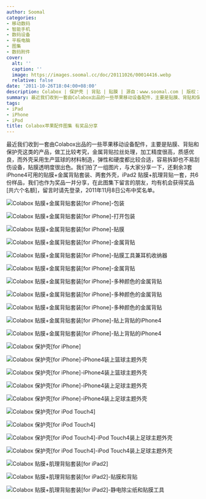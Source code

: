 ```yaml
---
author: Soomal
categories:
- 移动数码
- 智能手机
- 数码设备
- 平板电脑
- 图集
- 数码附件
cover:
  alt: ''
  caption: ''
  image: https://images.soomal.cc/doc/20111026/00014416.webp
  relative: false
date: '2011-10-26T18:04:00+08:00'
description: Colabox | 保护壳 | 背贴 | 贴膜 | 源自：www.soomal.com | 版权：原创 |  平均/总评分：06.67/20
summary: 最近我们收到一套由Colabox出品的一些苹果移动设备配件，主要是贴膜、背贴和保护壳这类的产品，做工比较考究，金属背贴拉丝处理，加工精度很高，质感优良，而外壳采用生产篮球的材料制造，弹性和硬度都比较合适，容易拆卸也不易刮伤设备，贴膜透明度很出色。我们拍了一组图片，与大家分享一下，多余样片作为奖品分享……
tags:
- iPad
- iPhone
- iPod
title: Colabox苹果配件图集 有奖品分享
---
```


最近我们收到一套由Colabox出品的一些苹果移动设备配件，主要是贴膜、背贴和保护壳这类的产品，做工比较考究，金属背贴拉丝处理，加工精度很高，质感优良，而外壳采用生产篮球的材料制造，弹性和硬度都比较合适，容易拆卸也不易刮伤设备，贴膜透明度很出色。我们拍了一组图片，与大家分享一下，还剩余3套iPhone4可用的贴膜+金属背贴套装、两套外壳，iPad2 贴膜+肌理背贴一套，共6份样品，我们也作为奖品一并分享，在此图集下留言的朋友，均有机会获得奖品[共六个名额]，留言时请先登录，2011年11月8日公布中奖名单。



![Colabox 贴膜+金属背贴套装[for iPhone]-包装](https://images.soomal.cc/doc/20111026/00014410.webp)



![Colabox 贴膜+金属背贴套装[for iPhone]-打开包装](https://images.soomal.cc/doc/20111026/00014411.webp)



![Colabox 贴膜+金属背贴套装[for iPhone]-贴膜](https://images.soomal.cc/doc/20111026/00014412.webp)



![Colabox 贴膜+金属背贴套装[for iPhone]-金属背贴](https://images.soomal.cc/doc/20111026/00014413.webp)



![Colabox 贴膜+金属背贴套装[for iPhone]-贴膜工具兼耳机收纳器](https://images.soomal.cc/doc/20111026/00014414.webp)



![Colabox 贴膜+金属背贴套装[for iPhone]-金属背贴](https://images.soomal.cc/doc/20111026/00014415.webp)



![Colabox 贴膜+金属背贴套装[for iPhone]-多种颜色的金属背贴](https://images.soomal.cc/doc/20111026/00014416.webp)



![Colabox 贴膜+金属背贴套装[for iPhone]-多种颜色的金属背贴](https://images.soomal.cc/doc/20111026/00014417.webp)



![Colabox 贴膜+金属背贴套装[for iPhone]-多种颜色的金属背贴](https://images.soomal.cc/doc/20111026/00014418.webp)



![Colabox 贴膜+金属背贴套装[for iPhone]-贴上背贴的iPhone4](https://images.soomal.cc/doc/20111026/00014419.webp)



![Colabox 贴膜+金属背贴套装[for iPhone]-贴上背贴的iPhone4](https://images.soomal.cc/doc/20111026/00014420.webp)



![Colabox 保护壳[for iPhone]](https://images.soomal.cc/doc/20111026/00014421.webp)



![Colabox 保护壳[for iPhone]-iPhone4装上篮球主题外壳](https://images.soomal.cc/doc/20111026/00014422.webp)



![Colabox 保护壳[for iPhone]-iPhone4装上篮球主题外壳](https://images.soomal.cc/doc/20111026/00014423.webp)



![Colabox 保护壳[for iPhone]-iPhone4装上足球主题外壳](https://images.soomal.cc/doc/20111026/00014424.webp)



![Colabox 保护壳[for iPhone]-iPhone4装上足球主题外壳](https://images.soomal.cc/doc/20111026/00014425.webp)



![Colabox 保护壳[for iPod Touch4]](https://images.soomal.cc/doc/20111026/00014426.webp)



![Colabox 保护壳[for iPod Touch4]](https://images.soomal.cc/doc/20111026/00014427.webp)



![Colabox 保护壳[for iPod Touch4]-iPod Touch4装上足球主题外壳](https://images.soomal.cc/doc/20111026/00014428.webp)



![Colabox 保护壳[for iPod Touch4]-iPod Touch4装上足球主题外壳](https://images.soomal.cc/doc/20111026/00014429.webp)



![Colabox 贴膜+肌理背贴套装[for iPad2]](https://images.soomal.cc/doc/20111026/00014430.webp)



![Colabox 贴膜+肌理背贴套装[for iPad2]-贴膜和背贴](https://images.soomal.cc/doc/20111026/00014431.webp)



![Colabox 贴膜+肌理背贴套装[for iPad2]-静电除尘纸和贴膜工具](https://images.soomal.cc/doc/20111026/00014435.webp)